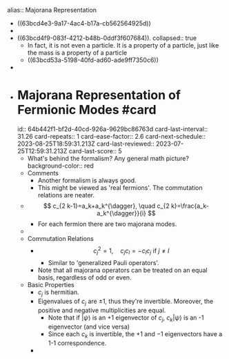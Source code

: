 alias:: Majorana Representation

- ((63bcd4e3-9a17-4ac4-b17a-cb562564925d))
-
- ((63bcd4f9-083f-4212-b48b-0ddf3f607684)).
  collapsed:: true
	- In fact, it is not even a particle. It is a property of a particle, just like the mass is a property of a particle
	- ((63bcd53a-5198-40fd-ad60-ade9ff7350c6))
-
- # Majorana Representation of Fermionic Modes #card
  id:: 64b442f1-bf2d-40cd-926a-9629bc86763d
  card-last-interval:: 31.26
  card-repeats:: 1
  card-ease-factor:: 2.6
  card-next-schedule:: 2023-08-25T18:59:31.213Z
  card-last-reviewed:: 2023-07-25T12:59:31.213Z
  card-last-score:: 5
	- What's behind the formalism? Any general math picture?
	  background-color:: red
	- Comments
		- Another formalism is always good.
		- This might be viewed as 'real fermions'. The commutation relations are neater.
	- $$
	  c_{2 k-1}=a_k+a_k^{\dagger}, \quad c_{2 k}=\frac{a_k-a_k^{\dagger}}{i}
	  $$
		- For each fermion there are two majorana modes.
	-
	- Commutation Relations
		- $$
		  c_j^2=1, \quad c_j c_l=-c_l c_j \text { if } j \neq l
		  $$
			- Similar to 'generalized Pauli operators'.
		- Note that all majorana operators can be treated on an equal basis, regardless of odd or even.
	- Basic Properties
		- $c_j$ is hermitian.
		- Eigenvalues of $c_j$ are $\pm 1$, thus they're invertible.
		  Moreover, the positive and negative multiplicities are equal.
			- Note that if $|\psi\rangle$ is an +1 eigenvector of $c_j$, $c_k|\psi\rangle$ is an -1 eigenvector (and vice versa)
			- Since each $c_k$ is invertible, the +1 and $-1$ eigenvectors have a 1-1 correspondence.
		-